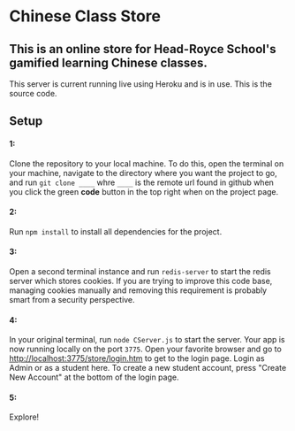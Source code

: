 # Chinese Class Store
## This is an online store for Head-Royce School's gamified learning Chinese classes.

This server is current running live using Heroku and is in use. This is the source code.

## Setup

#### 1:
Clone the repository to your local machine. To do this, open the terminal on your machine, navigate to the directory where you want the project to go, and run `git clone ____` whre `____` is the remote url found in github when you click the green **code** button in the top right when on the project page.

#### 2:
Run `npm install` to install all dependencies for the project.

#### 3:
Open a second terminal instance and run `redis-server` to start the redis server which stores cookies. If you are trying to improve this code base, managing cookies manually and removing this requirement is probably smart from a security perspective.

#### 4:
In your original terminal, run `node CServer.js` to start the server. Your app is now running locally on the port `3775`. Open your favorite browser and go to [http://localhost:3775/store/login.htm](http://localhost:3775/store/login.htm) to get to the login page. Login as Admin or as a student here. To create a new student account, press "Create New Account" at the bottom of the login page.

#### 5:
Explore!
